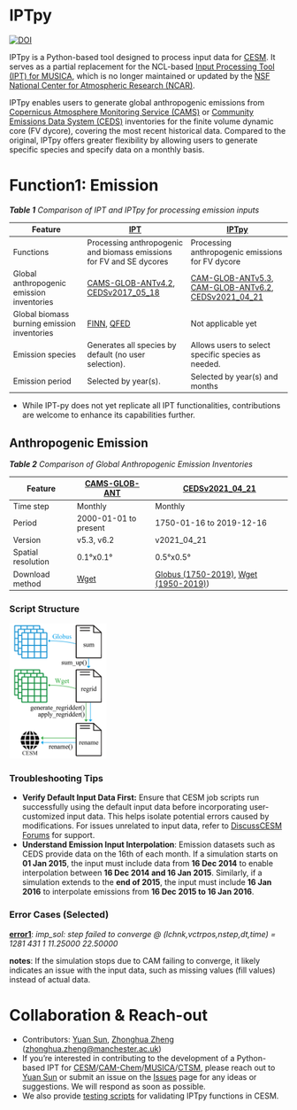 # IPTpy
[![DOI](https://zenodo.org/badge/DOI/10.5281/zenodo.14892709.svg)](https://doi.org/10.5281/zenodo.14892709)

IPTpy is a Python-based tool designed to process input data for [CESM](https://www.cesm.ucar.edu/). It serves as a partial replacement for the NCL-based [Input Processing Tool (IPT) for MUSICA](https://github.com/NCAR/IPT/tree/master), which is no longer maintained or updated by the [NSF National Center for Atmospheric Research (NCAR)](https://ncar.ucar.edu/). 

IPTpy enables users to generate global anthropogenic emissions from [Copernicus Atmosphere Monitoring Service (CAMS)](https://atmosphere.copernicus.eu) or [Community Emissions Data System (CEDS)](https://www.pnnl.gov/projects/ceds) inventories for the finite volume dynamic core (FV dycore), covering the most recent historical data. Compared to the original, IPTpy offers greater flexibility by allowing users to generate specific species and specify data on a monthly basis. 

# Function1: Emission

***Table 1** Comparison of IPT and IPTpy for processing emission inputs*

| Feature                                     | [IPT](https://github.com/NCAR/IPT)                           | [IPTpy](https://github.com/envdes/IPTpy)                     |
| ------------------------------------------- | ------------------------------------------------------------ | ------------------------------------------------------------ |
| Functions                                   | Processing anthropogenic and biomass emissions for FV and SE dycores | Processing anthropogenic emissions for FV dycore             |
| Global anthropogenic emission inventories   | [CAMS-GLOB-ANTv4.2](https://ads.atmosphere.copernicus.eu/datasets/cams-global-emission-inventories?tab=overview), [CEDSv2017_05_18](https://doi.org/10.5194/gmd-11-369-2018) | [CAM-GLOB-ANTv5.3](https://permalink.aeris-data.fr/CAMS-GLOB-ANT), [CAM-GLOB-ANTv6.2](https://permalink.aeris-data.fr/CAMS-GLOB-ANT), [CEDSv2021_04_21](https://data.pnnl.gov/dataset/CEDS-4-21-21) |
| Global biomass burning emission inventories | [FINN](https://www2.acom.ucar.edu/modeling/finn-fire-inventory-ncar), [QFED](https://gmao.gsfc.nasa.gov/research/science_snapshots/global_fire_emissions.php#:~:text=The%20Quick%20Fire%20Emissions%20Dataset%20%28QFED%29%20was%20developed,Observing%20System%20%28GEOS%29%20modeling%20and%20data%20assimilation%20systems.) | Not applicable yet                                           |
| Emission species                            | Generates all species by default (no user selection).        | Allows users to select specific species as needed.           |
| Emission period                             | Selected by year(s).                                         | Selected by year(s) and months                               |

- While IPT-py does not yet replicate all IPT functionalities, contributions are welcome to enhance its capabilities further.

## Anthropogenic Emission

***Table 2** Comparison of Global Anthropogenic Emission Inventories*

| Feature            | [CAMS-GLOB-ANT](https://permalink.aeris-data.fr/CAMS-GLOB-ANT) | [CEDSv2021_04_21](https://data.pnnl.gov/dataset/CEDS-4-21-21) |
| ------------------ | ------------------------------------------------------------ | ------------------------------------------------------------ |
| Time step          | Monthly                                                      | Monthly                                                      |
| Period             | 2000-01-01 to present                                        | 1750-01-16 to 2019-12-16                                     |
| Version            | v5.3, v6.2                                                   | v2021_04_21                                                  |
| Spatial resolution | 0.1°x0.1°                                                    | 0.5°x0.5°                                                    |
| Download method    | [Wget](https://permalink.aeris-data.fr/CAMS-GLOB-ANT)        | [Globus (1750-2019)](https://www.globus.org/data-transfer), [Wget (1950-2019)](https://permalink.aeris-data.fr/CEDS)) |

### Script Structure

<img src="./diagram/script_structure.png" alt="script_structure" width="35%">

### Troubleshooting Tips
- **Verify Default Input Data First:** Ensure that CESM job scripts run successfully using the default input data before incorporating user-customized input data. This helps isolate potential errors caused by modifications. For issues unrelated to input data, refer to [DiscussCESM Forums](https://bb.cgd.ucar.edu/cesm/) for support.
- **Understand Emission Input Interpolation**: Emission datasets such as CEDS provide data on the 16th of each month. If a simulation starts on **01 Jan 2015**, the input must include data from **16 Dec 2014** to enable interpolation between **16 Dec 2014 and 16 Jan 2015**. Similarly, if a simulation extends to the **end of 2015**, the input must include **16 Jan 2016** to interpolate emissions from **16 Dec 2015 to 16 Jan 2016**.

### Error Cases (Selected)

**[error1](./troubleshooting/error1/)**: *imp_sol: step failed to converge @ (lchnk,vctrpos,nstep,dt,time) =     1281     431       1   11.25000       22.50000*  

**notes**: If the simulation stops due to CAM failing to converge, it likely indicates an issue with the input data, such as missing values (fill values) instead of actual data.



# Collaboration & Reach-out

- Contributors: [Yuan Sun](https://github.com/YuanSun-UoM), [Zhonghua Zheng](https://zhonghuazheng.com) (zhonghua.zheng@manchester.ac.uk)
- If you’re interested in contributing to the development of a Python-based IPT for [CESM](https://github.com/ESCOMP/CESM)/[CAM-Chem](https://wiki.ucar.edu/display/camchem/Home)/[MUSICA](https://wiki.ucar.edu/display/MUSICA/MUSICA+Home)/[CTSM](https://github.com/ESCOMP/CTSM), please reach out to [Yuan Sun](https://github.com/YuanSun-UoM) or submit an issue on the [Issues](https://github.com/envdes/IPTpy/issues) page for any ideas or suggestions. We will respond as soon as possible.
- We also provide [testing scripts](./tests) for validating IPTpy functions in CESM. 
